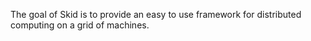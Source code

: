 The goal of Skid is to provide an easy to use framework for distributed computing on a grid of machines.